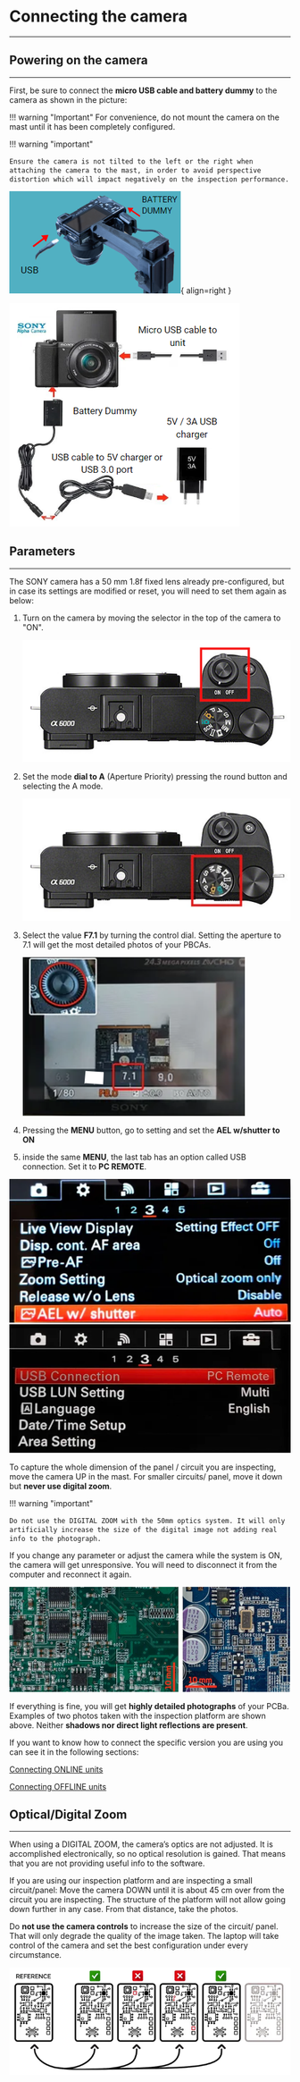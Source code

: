 # **Connecting the camera**
___

## **Powering on the camera**
___


First, be sure to connect the **micro USB cable and battery dummy** to the camera as shown in the picture:

!!! warning "Important"
    For convenience, do not mount the camera on the mast until it has been completely configured.


!!! warning "important"

    Ensure the camera is not tilted to the left or the right when attaching the camera to the mast, in order to avoid perspective distortion which will impact negatively on the inspection performance.
![Camera mounted on the mast](assets/assembly-7.PNG){ align=right }

![Camera connections](assets/conect_camera.PNG)


## **Parameters**
___

The SONY camera has a 50 mm 1.8f fixed lens already pre-configured, but in case its settings are modified or reset, you will need to set them again as below:

1. Turn on the camera by moving the selector in the top of the camera to "ON".

    ![Camera Top](assets/camera-on.webp)

2. Set the mode **dial to A** (Aperture Priority) pressing the round button and selecting the A mode.

    ![Camra Top](assets/camera_dial.webp)

3. Select the value **F7.1** by turning the control dial. Setting the aperture to 7.1 will get the most detailed photos of your PBCAs.

    ![alt text](assets/SONY-1.PNG)

4. Pressing the **MENU** button, go to setting and set the **AEL w/shutter to ON**

5. inside the same **MENU**, the last tab has an option called USB connection. Set it to **PC REMOTE**.


![camera settings](assets/SONY-2.PNG)
![camera settings](assets/SONY-3.PNG)

To capture the whole dimension of the panel / circuit you are inspecting, move the camera UP in the mast. For smaller circuits/ panel, move it down but **never use digital zoom**.

!!! warning "important"

    Do not use the DIGITAL ZOOM with the 50mm optics system. It will only artificially increase the size of the digital image not adding real info to the photograph.

If you change any parameter or adjust the camera while the system is ON, the camera will get unresponsive. You will need to disconnect it from the computer and reconnect it again.

![Zoomed picture of a PCB](assets/DIGITAL_ZOOM.PNG)

If everything is fine, you will get **highly detailed photographs** of your PCBa. Examples of two photos taken with the inspection platform are shown above. Neither **shadows nor direct light reflections are present**.


If you want to know how to connect the specific version you are using you can see it in the following sections:

[Connecting ONLINE units](Connect_to_the_Nuc.md "Connecting ONLINE units")

[Connecting OFFLINE units](connecting_offline_units.md "Connecting OFFLINE units")

## **Optical/Digital Zoom**
___

When using a DIGITAL ZOOM, the camera’s optics are not adjusted. It is accomplished electronically, so no optical resolution is gained. That means that you are not providing useful info to the software. 

If you are using our inspection platform and are inspecting a small circuit/panel: Move the camera DOWN until it is about 45 cm over from the circuit you are inspecting. The structure of the platform will not allow going down further in any case. From that distance, take the photos.

Do **not use the camera controls** to increase the size of the circuit/ panel. That will only degrade the quality of the image taken. The laptop will take control of the camera and set the best configuration under every circumstance.

![Selected PCB area](assets/image.png)

